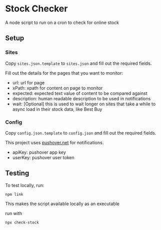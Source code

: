 # Stock Checker

A node script to run on a cron to check for online stock

## Setup

### Sites

Copy `sites.json.template` to `sites.json` and fill out the required fields.

Fill out the details for the pages that you want to monitor:


- url: url for page
- xPath: xpath for content on page to monitor
- expected: expected text value of content to be compared against
- description: human readable description to be used in notifications
- wait: [Optional] this is used to wait longer on sites that take a while to async load in their stock data, like Best Buy

### Config

Copy `config.json.template` to `config.json` and fill out the required fields.

This project uses [pushover.net](https://pushover.net/) for notifications.

- apiKey: pushover app key
- userKey: pushover user token

## Testing

To test locally, run:

```
npm link
```
This makes the script available locally as an executable

run with

```
npx check-stock
```